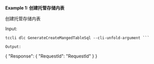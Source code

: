 **Example 1: 创建托管存储内表**

创建托管存储内表

Input: 

```
tccli dlc GenerateCreateMangedTableSql --cli-unfold-argument ```

Output: 
```
{
    "Response": {
        "RequestId": "RequestId"
    }
}
```

